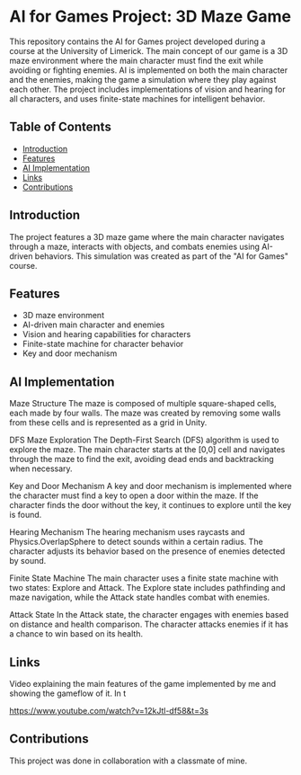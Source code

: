 # AI for Games Project: 3D Maze Game

This repository contains the AI for Games project developed during a course at the University of Limerick. The main concept of our game is a 3D maze environment where the main character must find the exit while avoiding or fighting enemies. AI is implemented on both the main character and the enemies, making the game a simulation where they play against each other. The project includes implementations of vision and hearing for all characters, and uses finite-state machines for intelligent behavior.

## Table of Contents

- [Introduction](#introduction)
- [Features](#features)
- [AI Implementation](#ai-implementation)
- [Links](#links)
- [Contributions](#contributions)

## Introduction

The project features a 3D maze game where the main character navigates through a maze, interacts with objects, and combats enemies using AI-driven behaviors. This simulation was created as part of the "AI for Games" course.

## Features

- 3D maze environment
- AI-driven main character and enemies
- Vision and hearing capabilities for characters
- Finite-state machine for character behavior
- Key and door mechanism

## AI Implementation

Maze Structure
The maze is composed of multiple square-shaped cells, each made by four walls. The maze was created by removing some walls from these cells and is represented as a grid in Unity.

DFS Maze Exploration
The Depth-First Search (DFS) algorithm is used to explore the maze. The main character starts at the [0,0] cell and navigates through the maze to find the exit, avoiding dead ends and backtracking when necessary.

Key and Door Mechanism
A key and door mechanism is implemented where the character must find a key to open a door within the maze. If the character finds the door without the key, it continues to explore until the key is found.

Hearing Mechanism
The hearing mechanism uses raycasts and Physics.OverlapSphere to detect sounds within a certain radius. The character adjusts its behavior based on the presence of enemies detected by sound.

Finite State Machine
The main character uses a finite state machine with two states: Explore and Attack. The Explore state includes pathfinding and maze navigation, while the Attack state handles combat with enemies.

Attack State
In the Attack state, the character engages with enemies based on distance and health comparison. The character attacks enemies if it has a chance to win based on its health.


## Links
Video explaining the main features of the game implemented by me and showing the gameflow of it. In t

https://www.youtube.com/watch?v=12kJtl-df58&t=3s

## Contributions

This project was done in collaboration with a classmate of mine.

